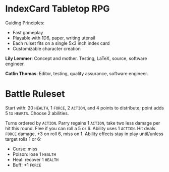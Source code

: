 # IndexCard Tabletop RPG

Guiding Principles:

  * Fast gameplay
  * Playable with 1D6, paper, writing utensil
  * Each rulset fits on a single 5x3 inch index card
  * Customizable character creation

**Lily Lemmer**: Concept and mother. Testing, LaTeX, source,
software engineer.

**Catlin Thomas**: Editor, testing, quality assurance,
software engineer.

# Battle Ruleset

Start with: 20 `HEALTH`, 1 `FORCE`, 2 `ACTION`, and 4 points
to distribute; point adds 5 to `HEARTS`. Choose 2 abilities.

Turns ordered by `ACTION`. Parry regains 1 `ACTION`, take two less
damage per hit this round. Flee if you can roll a 5 or 6. Ability
uses 1 `ACTION`. Hit deals `FORCE` damage, +3 on roll 6, miss on 1.
Ability effects stay in play until/unless target rolls 1 or 6:

  * Curse: miss
  * Poison: lose 1 `HEALTH`
  * Heal: recover 1 `HEALTH`
  * Buff: +1 `FORCE`

